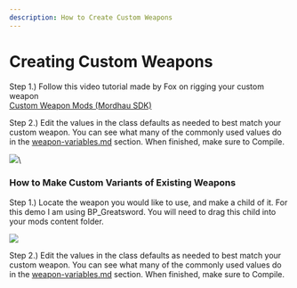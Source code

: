 ```yaml
---
description: How to Create Custom Weapons
---
```


# Creating Custom Weapons

Step 1.) Follow this video tutorial made by Fox on rigging your custom weapon\
[Custom Weapon Mods (Mordhau SDK)](https://www.youtube.com/watch?v=oYQ9C0EwayM)

Step 2.) Edit the values in the class defaults as needed to best match your custom weapon. You can see what many of the commonly used values do in the [weapon-variables.md](weapon-variables.md "mention") section. When finished, make sure to Compile.&#x20;

![](https://lh5.googleusercontent.com/3DNmOohTn4ZquHkTfuqTyT-lu-K7uNXcih5JOkCO2LStmDU0cl-zqaM-lzxhV4nfkVCy5m7Fa5k\_XA0WWAgXap3vmINK8JFUnuOTI\_JVEwvYl1xqLXnzud0kd2Ib5Yamhyp9Y4ZFdV3hXys1qtVSvAg)\


### How to Make Custom Variants of Existing Weapons

Step 1.) Locate the weapon you would like to use, and make a child of it. For this demo I am using BP\_Greatsword. You will need to drag this child into your mods content folder.

![](https://lh3.googleusercontent.com/kZX1LAJMY-Dyt5uAoB65oxv-opVBCXA1aKKOlL9Zo6khzgM1z2ubPPSdcxVZ6aifp7fm1BzBVGLjF6OSOlC4PDz6CEKcJE\_uEI8DgbjXMN7iicG2QCqg1NsXwPor6CNKKSlJIzBmwOIuyzLxL2v6MhM)

Step 2.) Edit the values in the class defaults as needed to best match your custom weapon. You can see what many of the commonly used values do in the [weapon-variables.md](weapon-variables.md "mention") section. When finished, make sure to Compile.&#x20;
